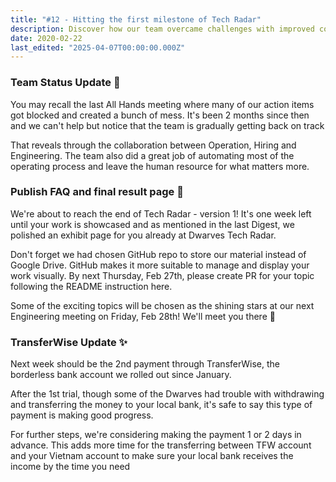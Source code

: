 ```yaml
---
title: "#12 - Hitting the first milestone of Tech Radar"
description: Discover how our team overcame challenges with improved collaboration, automated processes, and upcoming Tech Radar highlights, plus updates on smoother TransferWise payments.
date: 2020-02-22
last_edited: "2025-04-07T00:00:00.000Z"
---
```


### Team Status Update 📢

You may recall the last All Hands meeting where many of our action items got blocked and created a bunch of mess. It's been 2 months since then and we can't help but notice that the team is gradually getting back on track

That reveals through the collaboration between Operation, Hiring and Engineering. The team also did a great job of automating most of the operating process and leave the human resource for what matters more.

### Publish FAQ and final result page 📍

We're about to reach the end of Tech Radar - version 1! It's one week left until your work is showcased and as mentioned in the last Digest, we polished an exhibit page for you already at Dwarves Tech Radar.

Don't forget we had chosen GitHub repo to store our material instead of Google Drive. GitHub makes it more suitable to manage and display your work visually. By next Thursday, Feb 27th, please create PR for your topic following the README instruction here.

Some of the exciting topics will be chosen as the shining stars at our next Engineering meeting on Friday, Feb 28th! We'll meet you there 💪

### TransferWise Update ✨

Next week should be the 2nd payment through TransferWise, the borderless bank account we rolled out since January.

After the 1st trial, though some of the Dwarves had trouble with withdrawing and transferring the money to your local bank, it's safe to say this type of payment is making good progress.

For further steps, we're considering making the payment 1 or 2 days in advance. This adds more time for the transferring between TFW account and your Vietnam account to make sure your local bank receives the income by the time you need
